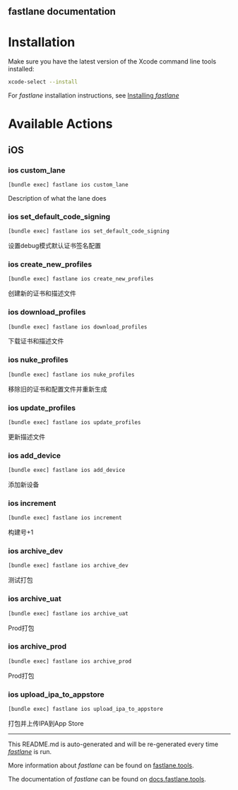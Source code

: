 fastlane documentation
----

# Installation

Make sure you have the latest version of the Xcode command line tools installed:

```sh
xcode-select --install
```

For _fastlane_ installation instructions, see [Installing _fastlane_](https://docs.fastlane.tools/#installing-fastlane)

# Available Actions

## iOS

### ios custom_lane

```sh
[bundle exec] fastlane ios custom_lane
```

Description of what the lane does

### ios set_default_code_signing

```sh
[bundle exec] fastlane ios set_default_code_signing
```

设置debug模式默认证书签名配置

### ios create_new_profiles

```sh
[bundle exec] fastlane ios create_new_profiles
```

创建新的证书和描述文件

### ios download_profiles

```sh
[bundle exec] fastlane ios download_profiles
```

下载证书和描述文件

### ios nuke_profiles

```sh
[bundle exec] fastlane ios nuke_profiles
```

移除旧的证书和配置文件并重新生成

### ios update_profiles

```sh
[bundle exec] fastlane ios update_profiles
```

更新描述文件

### ios add_device

```sh
[bundle exec] fastlane ios add_device
```

添加新设备

### ios increment

```sh
[bundle exec] fastlane ios increment
```

构建号+1

### ios archive_dev

```sh
[bundle exec] fastlane ios archive_dev
```

测试打包

### ios archive_uat

```sh
[bundle exec] fastlane ios archive_uat
```

Prod打包

### ios archive_prod

```sh
[bundle exec] fastlane ios archive_prod
```

Prod打包

### ios upload_ipa_to_appstore

```sh
[bundle exec] fastlane ios upload_ipa_to_appstore
```

打包并上传IPA到App Store

----

This README.md is auto-generated and will be re-generated every time [_fastlane_](https://fastlane.tools) is run.

More information about _fastlane_ can be found on [fastlane.tools](https://fastlane.tools).

The documentation of _fastlane_ can be found on [docs.fastlane.tools](https://docs.fastlane.tools).

